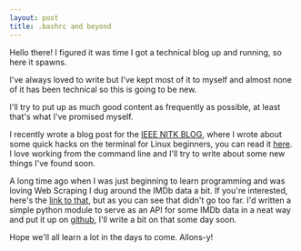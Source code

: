 ```yaml
---
layout: post
title: .bashrc and beyond
---
```



<div class="message">
  Hello there! I figured it was time I got a technical blog up and running, so here it spawns.
</div>

I've always loved to write but I've kept most of it to myself and almost none of it has been technical so this is going to be new.

I'll try to put up as much good content as frequently as possible, at least that's what I've promised myself.

I recently wrote a blog post for the [IEEE NITK BLOG](http://ieeenitk.org/blog/), where I wrote about some quick hacks on the terminal for Linux beginners, you can read it [here](http://ieeenitk.org/blog/getting-to-love-the-terminal/). I love working from the command line and I'll try to write about some new things I've found soon.

A long time ago when I was just beginning to learn programming and was loving Web Scraping I dug around the IMDb data a bit. If you're interested, here's the [link to that](https://exploretop250.wordpress.com/), but as you can see that didn't go too far. I'd written a simple python module to serve as an API for some IMDb data in a neat way and put it up on [github](http://github.com/kaushiksk/pymdb), I'll write a bit on that some day soon. 


Hope we'll all learn a lot in the days to come. Allons-y!
